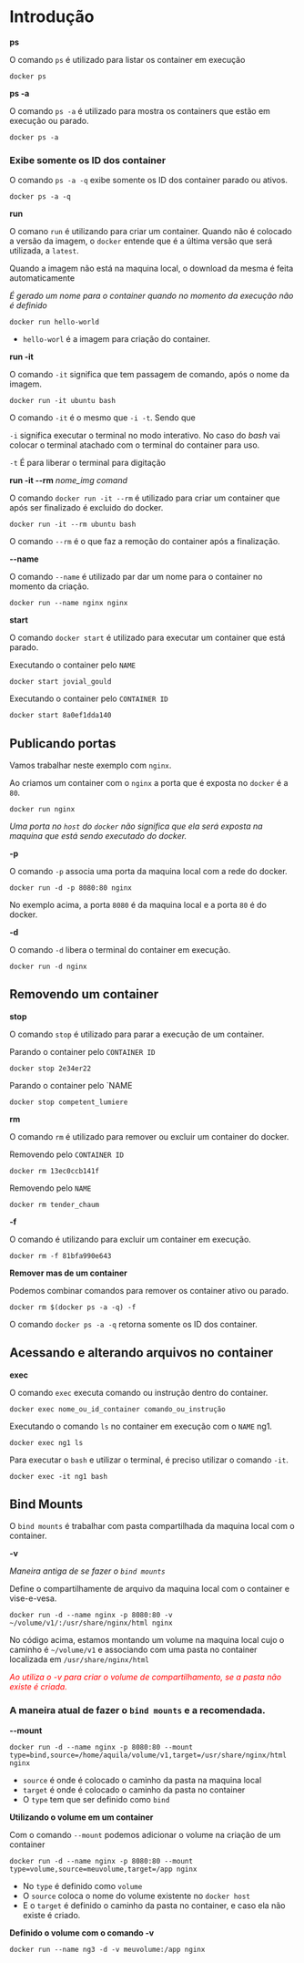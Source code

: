 <h1>
Introdução
</h1>

<b>ps</b>

O comando `ps` é utilizado para listar os container em execução

```
docker ps
```

<b>ps -a</b>

O comando `ps -a` é utilizado para mostra os containers que estão em execução ou parado.

```
docker ps -a
```

<h3>Exibe somente os ID dos container</h3>

O comando `ps -a -q` exibe somente os ID dos container parado ou ativos.
```
docker ps -a -q
```

<b>run</b>

O comano `run` é utilizando para criar um container. Quando não é colocado a versão da imagem, o `docker` entende que é a última versão que será utilizada, a `latest`.

Quando a imagem não está na maquina local, o download da mesma é feita automaticamente

<i>É gerado um nome para o container quando no momento da execução não é definido</i>

```
docker run hello-world
```
- `hello-worl` é a imagem para criação do container.

<!--  -->

<b>run -it</b>

O comando `-it` significa que tem passagem de comando, após o nome da imagem.

```
docker run -it ubuntu bash
```

O comando `-it` é o mesmo que `-i -t`. Sendo que

<code>-i</code> significa executar o terminal no modo interativo. No caso do <i>bash</i> vai colocar o terminal atachado com o terminal do container para uso.

<code>-t</code> É para liberar o terminal para digitação

<!--  -->

<b id="rm" >run -it --rm</b> <i>nome_img comand</i>

O comando <code>docker run -it --rm</code> é utilizado para criar um container que após ser finalizado é excluido do docker.

```
docker run -it --rm ubuntu bash
```
O comando <code>--rm</code> é o que faz a remoção do container após a finalização.

<!--  -->

<b>--name</b>

O comando `--name` é utilizado par dar um nome para o container no momento da criação.
```
docker run --name nginx nginx
```

<b id="start">start</b>

O comando <code>docker start</code> é utilizado para executar um container que está parado.

Executando o container pelo `NAME`
```
docker start jovial_gould
```
Executando o container pelo `CONTAINER ID`
```
docker start 8a0ef1dda140
```

<h2>Publicando portas</h2>

Vamos trabalhar neste exemplo com <code>nginx</code>.

Ao criamos um container com o <code>nginx</code> a porta que é exposta no <code>docker</code> é a <code>80</code>.

```
docker run nginx
```

<i>Uma porta no <code>host</code> do <code>docker</code> não significa que ela será exposta na maquina que está sendo executado do docker.</i>

<b>-p</b>

O comando <code>-p</code> associa uma porta da maquina local com a rede do docker.

```
docker run -d -p 8080:80 nginx
```

No exemplo acima, a porta <code>8080</code> é da maquina local e a porta <code>80</code> é do docker.

<b>-d</b>

O comando <code>-d</code> libera o terminal do container em execução.

```
docker run -d nginx
```

<h2>Removendo um container</h2>

<b>stop</b>

O comando `stop` é utilizado para parar a execução de um container.

Parando o container pelo `CONTAINER ID`
```
docker stop 2e34er22
```

Parando o container pelo `NAME
```
docker stop competent_lumiere
```
<!--  -->

<b>rm</b>

O comando `rm` é utilizado para remover ou excluir um container do docker.

Removendo pelo `CONTAINER ID`
```
docker rm 13ec0ccb141f
```

Removendo pelo `NAME`
```
docker rm tender_chaum
```
<!--  -->

<b>-f</b>

O comando é utilizando para excluir um container em execução.
```
docker rm -f 81bfa990e643
```
<b>Remover mas de um container</b>

Podemos combinar comandos para remover os container ativo ou parado.
```
docker rm $(docker ps -a -q) -f
```
O comando `docker ps -a -q` retorna somente os ID dos container.

<!--  -->

<h2>Acessando e alterando arquivos no container</h2>

<b>exec</b>

O comando `exec` executa comando ou instrução dentro do container.
```
docker exec nome_ou_id_container comando_ou_instrução
```
Executando o comando `ls` no container em execução com o `NAME` ng1.
```
docker exec ng1 ls
```

Para executar o `bash` e utilizar o terminal, é preciso utilizar o comando `-it`.
```
docker exec -it ng1 bash
```
<h2>Bind Mounts</h2>

O `bind mounts` é trabalhar com pasta compartilhada da maquina local com o container.

<b>-v</b>

<i>Maneira antiga de se fazer o `bind mounts`</i>

Define o compartilhamente de arquivo da maquina local com o container e vise-e-vesa.
```
docker run -d --name nginx -p 8080:80 -v ~/volume/v1/:/usr/share/nginx/html nginx
```
No código acima, estamos montando um volume na maquina local cujo o caminho é `~/volume/v1` e associando com uma pasta no container localizada em `/usr/share/nginx/html`

<i style="color:red">
Ao utiliza o -v para criar o volume de compartilhamento, se a pasta não existe é criada.
</i>

<h3>
A maneira atual de fazer o <code>bind mounts</code> e a recomendada.
</h3>

<b>--mount</b>

```
docker run -d --name nginx -p 8080:80 --mount type=bind,source=/home/aquila/volume/v1,target=/usr/share/nginx/html nginx
```
- `source` é onde é colocado o caminho da pasta na maquina local
- `target` é onde é colocado o caminho da pasta no container
- O `type` tem que ser definido como `bind`

<b>Utilizando o volume em um container</b>

Com o comando `--mount` podemos adicionar o volume na criação de um container
```
docker run -d --name nginx -p 8080:80 --mount type=volume,source=meuvolume,target=/app nginx
```
- No `type` é definido como `volume`
- O `source` coloca o nome do volume existente no `docker host`
- E o `target` é definido o caminho da pasta no container, e caso ela não existe é criado.

<b>Definido o volume com o comando -v</b>
```
docker run --name ng3 -d -v meuvolume:/app nginx
```